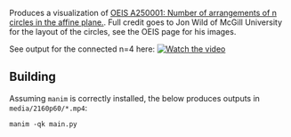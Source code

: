 Produces a visualization of [OEIS A250001: Number of arrangements of n circles in the affine plane.](https://oeis.org/A250001).
Full credit goes to Jon Wild of McGill University for the layout of the circles, see the OEIS page for his images.

See output for the connected n=4 here:
[![Watch the video](https://img.youtube.com/vi/cTM2c9mWMhY/maxresdefault.jpg)](https://youtu.be/cTM2c9mWMhY)

## Building
Assuming `manim` is correctly installed, the below produces outputs in `media/2160p60/*.mp4`:
```
manim -qk main.py
```